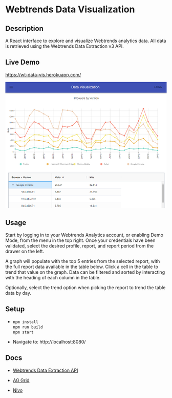 # Webtrends Data Visualization

## Description

A React interface to explore and visualize Webtrends analytics data. All data is retrieved using the Webtrends Data Extraction v3 API.

## Live Demo

https://wt-data-vis.herokuapp.com/

[![Screenshot](/screenshot.png)](https://wt-data-vis.herokuapp.com/)

## Usage

Start by logging in to your Webtrends Analytics account, or enabling Demo Mode, from the menu in the top right. Once your credentials have been validated, select the desired profile, report, and report period from the drawer on the left.

A graph will populate with the top 5 entries from the selected report, with the full report data available in the table below. Click a cell in the table to trend that value on the graph. Data can be filtered and sorted by interacting with the heading of each column in the table.

Optionally, select the trend option when picking the report to trend the table data by day.

## Setup

- ```
  npm install
  npm run build
  npm start
  ```

- Navigate to:
  http://localhost:8080/

## Docs

- [Webtrends Data Extraction API](https://analytics.webtrends.help/docs/about-the-data-extraction-api)

- [AG Grid](https://www.ag-grid.com/react-data-grid/)

- [Nivo](https://nivo.rocks/)
